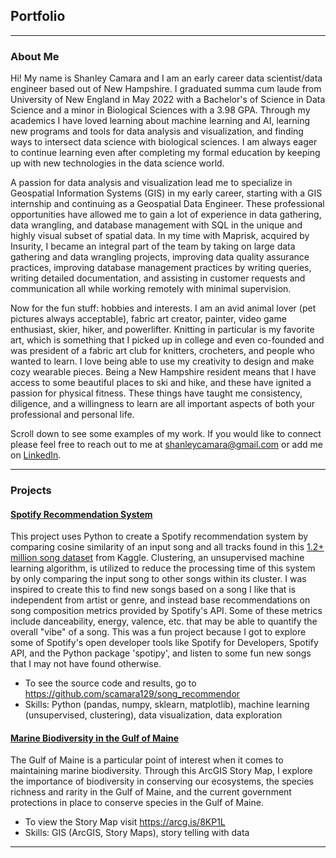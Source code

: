 ## Portfolio

---

### About Me

Hi! My name is Shanley Camara and I am an early career data scientist/data engineer based out of New Hampshire. I graduated summa cum laude from University of New England in May 2022 with a Bachelor's of Science in Data Science and a minor in Biological Sciences with a 3.98 GPA. Through my academics I have loved learning about machine learning and AI, learning new programs and tools for data analysis and visualization, and finding ways to intersect data science with biological sciences. I am always eager to continue learning even after completing my formal education by keeping up with new technologies in the data science world.

A passion for data analysis and visualization lead me to specialize in Geospatial Information Systems (GIS) in my early career, starting with a GIS internship and continuing as a Geospatial Data Engineer. These professional opportunities have allowed me to gain a lot of experience in data gathering, data wrangling, and database management with SQL in the unique and highly visual subset of spatial data. In my time with Maprisk, acquired by Insurity, I became an integral part of the team by taking on large data gathering and data wrangling projects, improving data quality assurance practices, improving database management practices by writing queries, writing detailed documentation, and assisting in customer requests and communication all while working remotely with minimal supervision. 

Now for the fun stuff: hobbies and interests. I am an avid animal lover (pet pictures always acceptable), fabric art creator, painter, video game enthusiast, skier, hiker, and powerlifter. Knitting in particular is my favorite art, which is something that I picked up in college and even co-founded and was president of a fabric art club for knitters, crocheters, and people who wanted to learn. I love being able to use my creativity to design and make cozy wearable pieces. Being a New Hampshire resident means that I have access to some beautiful places to ski and hike, and these have ignited a passion for physical fitness. These things have taught me consistency, diligence, and a willingness to learn are all important aspects of both your professional and personal life.

Scroll down to see some examples of my work. If you would like to connect please feel free to reach out to me at shanleycamara@gmail.com or add me on [LinkedIn](https://www.linkedin.com/in/shanley-camara-616420229/).

---

### Projects

#### [Spotify Recommendation System](https://github.com/scamara129/song_recommendor)
This project uses Python to create a Spotify recommendation system by comparing cosine similarity of an input song and all tracks found in this [1.2+ million song dataset](https://www.kaggle.com/datasets/rodolfofigueroa/spotify-12m-songs?reso=) from Kaggle. Clustering, an unsupervised machine learning algorithm, is utilized to reduce the processing time of this system by only comparing the input song to other songs within its cluster. I was inspired to create this to find new songs based on a song I like that is independent from artist or genre, and instead base recommendations on song composition metrics provided by Spotify's API. Some of these metrics include danceability, energy, valence, etc. that may be able to quantify the overall "vibe" of a song. This was a fun project because I got to explore some of Spotify's open developer tools like Spotify for Developers, Spotify API, and the Python package 'spotipy', and listen to some fun new songs that I may not have found otherwise.
- To see the source code and results, go to https://github.com/scamara129/song_recommendor
- Skills: Python (pandas, numpy, sklearn, matplotlib), machine learning (unsupervised, clustering), data visualization, data exploration

#### [Marine Biodiversity in the Gulf of Maine](https://arcg.is/8KP1L)
The Gulf of Maine is a particular point of interest when it comes to maintaining marine biodiversity. Through this ArcGIS Story Map, I explore the importance of biodiversity in conserving our ecosystems, the species richness and rarity in the Gulf of Maine, and the current government protections in place to conserve species in the Gulf of Maine. 
- To view the Story Map visit https://arcg.is/8KP1L
- Skills: GIS (ArcGIS, Story Maps), story telling with data

---

